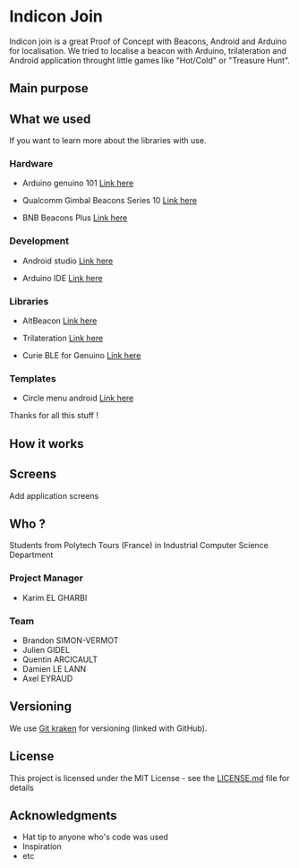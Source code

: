 # Indicon Join

Indicon join is a great Proof of Concept with Beacons, Android and Arduino for localisation.
We tried to localise a beacon with Arduino, trilateration and Android application throught little games like "Hot/Cold" or "Treasure Hunt".

## Main purpose



## What we used

If you want to learn more about the libraries with use.

### Hardware

- Arduino genuino 101
[Link here](https://store.arduino.cc/genuino-101)

- Qualcomm Gimbal Beacons Series 10
[Link here](https://store.gimbal.com/collections/beacons/products/s10)

- BNB Beacons Plus
[Link here](https://www.bnbeacon.com/Beacon_Plus.html)

### Development

- Android studio
[Link here](https://developer.android.com/studio/)

- Arduino IDE
[Link here](https://www.arduino.cc/en/Main/Software)

### Libraries

- AltBeacon
[Link here](https://github.com/AltBeacon/android-beacon-library)

- Trilateration
[Link here](https://github.com/lemmingapex/trilateration)

- Curie BLE for Genuino
[Link here](https://www.arduino.cc/en/Reference/CurieBLE)

### Templates

- Circle menu android
[Link here](https://github.com/Ramotion/circle-menu-android)

Thanks for all this stuff !

## How it works



## Screens

Add application screens

## Who ?

Students from Polytech Tours (France) in Industrial Computer Science Department

### Project Manager
* Karim EL GHARBI

### Team
* Brandon SIMON-VERMOT
* Julien GIDEL
* Quentin ARCICAULT
* Damien LE LANN
* Axel EYRAUD

## Versioning

We use [Git kraken](https://www.gitkraken.com/) for versioning (linked with GitHub).

## License

This project is licensed under the MIT License - see the [LICENSE.md](LICENSE.md) file for details

## Acknowledgments

* Hat tip to anyone who's code was used
* Inspiration
* etc
